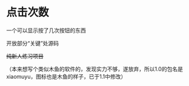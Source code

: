 # 点击次数
一个可以显示按了几次按钮的东西

开放部分“关键”处源码

~~纯新人练习项目~~

（本来想写个类似木鱼的软件的，发现实力不够，遂放弃，所以1.0的包名是xiaomuyu，图标也是木鱼的样子，已于1.1中修改）
